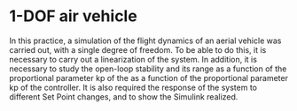 # 1-DOF air vehicle

In this practice, a simulation of the flight dynamics of an aerial vehicle was carried out,
with a single degree of freedom. To be able to do this, it is necessary to carry out a linearization of the system.
In addition, it is necessary to study the open-loop stability and its range as a function of the proportional parameter kp of the
as a function of the proportional parameter kp of the controller. It is also required the response of the system
to different Set Point changes, and to show the Simulink realized.
